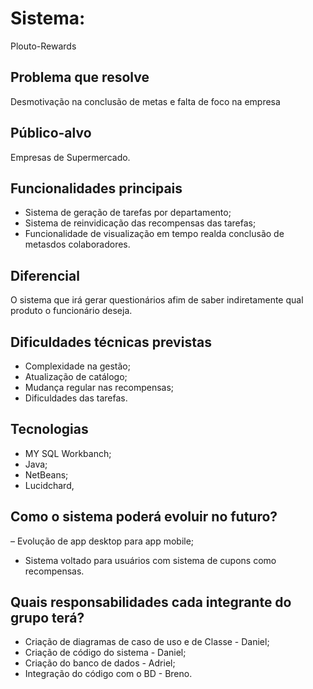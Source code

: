 # Sistema:
Plouto-Rewards
## Problema que resolve
Desmotivação na conclusão de metas e falta de foco na empresa
## Público-alvo
Empresas de Supermercado.
## Funcionalidades principais
- Sistema de geração de tarefas por departamento;
- Sistema de reinvidicação das recompensas das tarefas;
- Funcionalidade de visualização em tempo realda conclusão de metasdos colaboradores.
## Diferencial
O sistema que irá gerar questionários afim de saber indiretamente qual produto o funcionário deseja.
## Dificuldades técnicas previstas
- Complexidade na gestão; 
- Atualização de catálogo; 
- Mudança regular nas recompensas;
 - Dificuldades das tarefas.
## Tecnologias
- MY SQL Workbanch;
- Java;
- NetBeans;
- Lucidchard,
## Como o sistema poderá evoluir no futuro?
– Evolução de app desktop para app mobile;
- Sistema voltado para usuários com sistema de cupons como recompensas.
## Quais responsabilidades cada integrante do grupo terá?
- Criação de diagramas de caso de uso e de Classe - Daniel;
- Criação de código do sistema - Daniel;
- Criação do banco de dados - Adriel;
- Integração do código com o BD - Breno.
